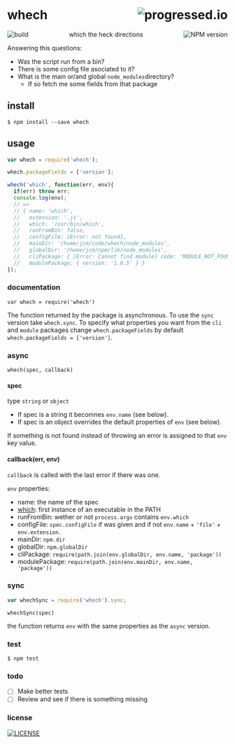 # whech [<img alt="progressed.io" src="http://progressed.io/bar/50" align="right"/>](https://github.com/fehmicansaglam/progressed.io)

[<img alt="build" src="http://img.shields.io/travis/stringparser/node-whech/master.svg?style=flat-square" align="left"/>](https://travis-ci.org/stringparser/node-whech/builds) [<img alt="NPM version" src="http://img.shields.io/npm/v/whech.svg?style=flat-square" align="right"/>](http://www.npmjs.org/package/whech)

<p align="center">which the heck directions</p>

Answering this questions:
- Was the script run from a bin?
- There is some config file asociated to it?
- What is the main or/and global `node_modules`directory?
  - If so fetch me some fields from that package

## install

    $ npm install --save whech

## usage 

```javascript
var whech = require('whech');

whech.packageFields = ['version'];

whech('which', function(err, env){
  if(err) throw err;
  console.log(env);
  // =>
  // { name: 'which',
  //   extension: '.js',
  //   which: '/usr/bin/which',
  //   runFromBin: false,
  //   configFile: [Error: not found],
  //   mainDir: '/home/jcm/code/whech/node_modules',
  //   globalDir: '/home/jcm/npm/lib/node_modules',
  //   cliPackage: { [Error: Cannot find module] code: 'MODULE_NOT_FOUND' },
  //   modulePackage: { version: '1.0.5' } }
});
```


### documentation

`var whech = require('whech')`

The function returned by the package is asynchronous. 
To use the `sync` version take `whech.sync`.
To specify what properties you want from the `cli` and `module` packages change
`whech.packageFields` by default `whech.packageFields = ['version']`.

### async 

`whech(spec, callback)`

#### spec 
type `string` or `object`

- If spec is  a string it becomnes `env.name` (see below).
- If spec is an object overrides the default properties of `env` (see below).

If something is not found instead of throwing an error is assigned to that `env` key value.

#### callback(err, env)

`callback` is called with the last error if there was one.

`env` properties:
 - name: the name of the spec
 - [which](https://www.npmjs.org/package/which): first instance of an executable in the PATH
 - runFromBin: wether or not `process.argv` contains `env.which`
 - configFile: `spec.configFile` if was given and if not `env.name` + `'file'` + `env.extension`.
 - mainDir: `npm.dir`
 - globalDir: `npm.globalDir`
 - cliPackage: `require(path.join(env.globalDir, env.name, 'package'))`
 - modulePackage: `require(path.join(env.mainDir, env.name, 'package'))`

### sync 

```js
var whechSync = require('whech').sync;
```

`whechSync(spec)`

the function returns `env` with the same properties as the `async` version.

### test

    $ npm test

### todo

 - [ ] Make better tests
 - [ ] Review and see if there is something missing

### license

[<img alt="LICENSE" src="http://img.shields.io/npm/l/whech.svg?style=flat-square"/>](http://opensource.org/licenses/MIT)
